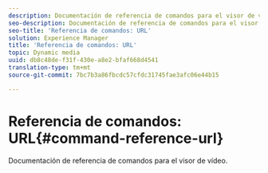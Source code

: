 ```yaml
---
description: Documentación de referencia de comandos para el visor de vídeo.
seo-description: Documentación de referencia de comandos para el visor de vídeo.
seo-title: 'Referencia de comandos: URL'
solution: Experience Manager
title: 'Referencia de comandos: URL'
topic: Dynamic media
uuid: db8c48de-f31f-430e-a8e2-bfaf668d4541
translation-type: tm+mt
source-git-commit: 7bc7b3a86fbcdc57cfdc31745fae3afc06e44b15

---
```



# Referencia de comandos: URL{#command-reference-url}

Documentación de referencia de comandos para el visor de vídeo.

